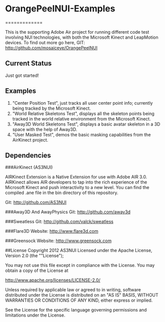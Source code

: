 # OrangePeelNUI-Examples
=============

This is the supporting Adobe Air project for running different code test involving NUI technologies, 
with both the Microsoft Kinect and LeapMotion devices. To find out more go here, GIT: http://github.com/mosaiceye/OrangePeelNUI

## Current Status
Just got started!

## Examples
1. "Center Position Test", just tracks all user center point info; currently being tracked by the Microsoft Kinect.
2. "World Relative Skeletons Test", displays all the skeleton points being tracked in the world relative environment from the Microsoft Kinect.
3. "Away3D World Skeletons Test", displays a basic avatar skeleton in a 3D space with the help of Away3D.
4. "User Masked Test", demos the basic masking capabilities from the AirKinect project.

## Dependencies

###AirKinect (AS3NUI)

AIRKinect Extension is a Native Extension for use with Adobe AIR 3.0. AIRKinect allows AIR developers to tap into 
the rich experience of the Microsoft Kinect and push interactivity to a new level.
You can find the compiled .ane file in the bin directory of this repository.

Git: http://github.com/AS3NUI

###Away3D And AwayPhysics
Git: http://github.com/away3d

###Sweatless
Git: http://github.com/valck/sweatless

###Flare3D
Website: http://www.flare3d.com

###Greensock
Website: http://www.greensock.com

##License
Copyright 2012 AS3NUI
Licensed under the Apache License, Version 2.0 (the ""License");

You may not use this file except in compliance with the License. You may obtain a copy of the License at

<http://www.apache.org/licenses/LICENSE-2.0/>

Unless required by applicable law or agreed to in writing, software distributed under the License is distributed on an "AS IS" BASIS, WITHOUT WARRANTIES OR CONDITIONS OF ANY KIND, either express or implied.

See the License for the specific language governing permissions and limitations under the License.